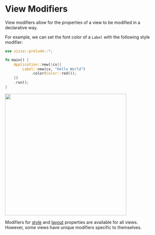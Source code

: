 # View Modifiers

View modifiers allow for the properties of a view to be modified in a declarative way.

For example, we can set the font color of a `Label` with the following style modifier:

```rust
use vizia::prelude::*;

fn main() {
    Application::new(|cx|{
        Label::new(cx, "Hello World")
            .color(Color::red());
    })
    .run();
}
```

<img src="../img/label_color.png" alt="" width="400"/>

Modifiers for [style](./style_properties.md) and [layout](./layout_properties.md) properties are available for all views. However, some views have unique modifiers specific to themselves.